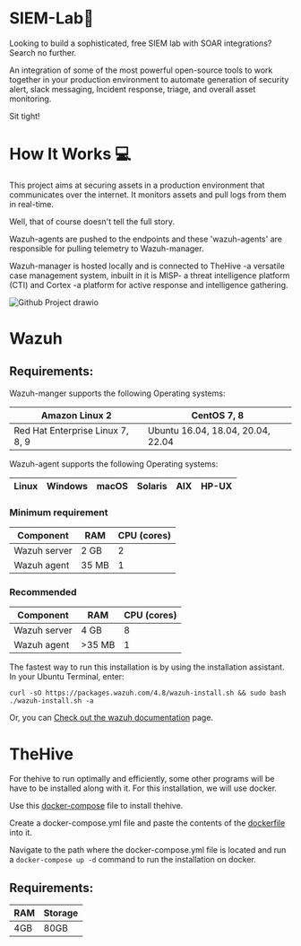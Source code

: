 # SIEM-Lab🚨
Looking to build a sophisticated, free SIEM lab with SOAR integrations? Search no further. 

An integration of some of the most powerful open-source tools to work together in your production environment to automate generation of security alert, slack messaging, Incident response, triage, and overall asset monitoring.

Sit tight!
<h1>How It Works 💻</h1>
This project aims at securing assets in a production environment that communicates over the internet. It monitors assets and pull logs from them in real-time. 

Well, that of course doesn't tell the full story. 

Wazuh-agents are pushed to the endpoints and these 'wazuh-agents' are responsible for pulling telemetry to Wazuh-manager.

Wazuh-manager is hosted locally and is connected to TheHive -a versatile case management system, inbuilt in it is MISP- a threat intelligence platform (CTI) and Cortex -a platform for active response and intelligence gathering.

![Github Project drawio](https://github.com/EmmyNwani/SIEM-Lab/assets/114263866/fa7ccf50-aa30-445d-92dc-1f0bdc8ecac7)

# Wazuh
<h2>Requirements:</h2>
Wazuh-manger supports the following Operating systems:

|Amazon Linux 2| CentOS 7, 8|
|-------------| ------------|
|Red Hat Enterprise Linux 7, 8, 9| Ubuntu 16.04, 18.04, 20.04, 22.04 |

Wazuh-agent supports the following Operating systems:

|Linux |Windows|macOS|Solaris|AIX|HP-UX|
|------|-------|-----|-------|---|-----|
<h3>Minimum requirement</h3>

|Component|RAM | CPU (cores)|
|-------------|-------|---|
|Wazuh server | 2 GB  | 2 |
|Wazuh agent  | 35 MB | 1 |

<h3>Recommended</h3>

|Component|RAM| CPU (cores)|
|-------------|---|---|
|Wazuh server | 4 GB | 8 |
|Wazuh agent  | >35 MB | 1 |

The fastest way to run this installation is by using the installation assistant. 
In your Ubuntu Terminal, enter:

`curl -sO https://packages.wazuh.com/4.8/wazuh-install.sh && sudo bash ./wazuh-install.sh -a`

Or, you can [Check out the wazuh documentation](https://documentation.wazuh.com/current/quickstart.html) page.

# TheHive
For thehive to run optimally and efficiently, some other programs will be have to be installed along with it. For this installation, we will use docker. 

Use this [docker-compose](https://github.com/EmmyNwani/SIEM-Lab/blob/main/docker-compose.yml) file to install thehive.

Create a docker-compose.yml file and paste the contents of the [dockerfile](https://github.com/EmmyNwani/SIEM-Lab/blob/main/docker-compose.yml) into it.

Navigate to the path where the docker-compose.yml file is located and run a `docker-compose up -d` command to run the installation on docker.

<h2>Requirements:</h2>

|RAM| Storage|
|---|--------|
|4GB|80GB|

